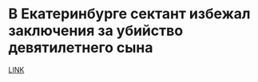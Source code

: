 # В Екатеринбурге сектант избежал заключения за убийство девятилетнего сына



[LINK](https://varlamov.ru/4183474.html)